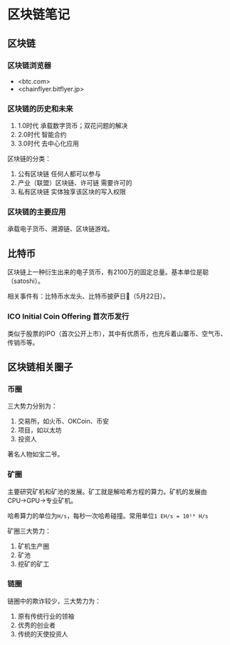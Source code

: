 # 区块链笔记

## 区块链

### 区块链浏览器

- <btc.com>
- <chainflyer.bitflyer.jp>

### 区块链的历史和未来

1. 1.0时代 承载数字货币；双花问题的解决
2. 2.0时代 智能合约
3. 3.0时代 去中心化应用

区块链的分类：

1. 公有区块链 任何人都可以参与
2. 产业（联盟）区块链、许可链 需要许可的
3. 私有区块链 实体独享该区块的写入权限

### 区块链的主要应用

承载电子货币、溯源链、区块链游戏。

## 比特币

区块链上一种衍生出来的电子货币，有2100万的固定总量。基本单位是聪（satoshi）。

相关事件有：比特币水龙头、比特币披萨日🍕（5月22日）。

### ICO Initial Coin Offering 首次币发行

类似于股票的IPO（首次公开上市），其中有优质币，也充斥着山寨币、空气币、传销币等。

## 区块链相关圈子

### 币圈

三大势力分别为：

1. 交易所，如火币、OKCoin、币安
2. 项目，如以太坊
3. 投资人

著名人物如宝二爷。

### 矿圈

主要研究矿机和矿池的发展。矿工就是解哈希方程的算力。矿机的发展由CPU→GPU→专业矿机。

哈希算力的单位为`H/s`，每秒一次哈希碰撞。常用单位`1 EH/s = 10¹⁸ H/s`

矿圈三大势力：

1. 矿机生产圈
2. 矿池
3. 挖矿的矿工

### 链圈

链圈中的欺诈较少，三大势力为：

1. 原有传统行业的领袖
2. 优秀的创业者
3. 传统的天使投资人
